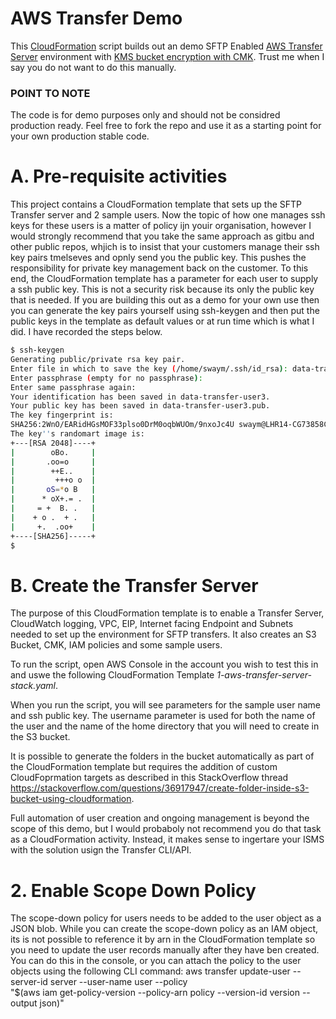 # AWS Transfer Demo

This [CloudFormation](https://docs.aws.amazon.com/AWSCloudFormation/latest/UserGuide/Welcome.html "CloudFormation") script builds out an demo SFTP Enabled [AWS Transfer Server](https://docs.aws.amazon.com/transfer/latest/userguide/create-server-sftp.html "AWS Transfer Server") environment with [KMS bucket encryption with CMK](https://docs.aws.amazon.com/AmazonS3/latest/dev/UsingKMSEncryption.html "KMS bucket encryption with CMK").  Trust me when I say you do not want to do this manually.  

### POINT TO NOTE
The code is for demo purposes only and should not be considred production ready.  Feel free to fork the repo and use it as a starting point for your own production stable code.

# A. Pre-requisite activities
This project contains a CloudFormation template that sets up the SFTP Transfer server and 2 sample users.  Now the topic of how one manages ssh keys for these users is a matter of policy ijn youir organisation, however I would strongly recommend that you take the same approach as gitbu and other public repos, whjich is to insist that your customers manage their ssh key pairs tmelseves and opnly send you the public key.  This pushes the responsibility for private key management back on the customer.  To this end, the CloudFormation template has a parameter for each user to supply a ssh public key.  This is not a security risk because its only the public key that is needed.  If you are building this out as a demo for your own use then you can generate the key pairs yourself using ssh-keygen and then put the public keys in the template as default values or at run time which is what I did.  I have recorded the steps below.
```bash
$ ssh-keygen
Generating public/private rsa key pair.
Enter file in which to save the key (/home/swaym/.ssh/id_rsa): data-transfer-user3
Enter passphrase (empty for no passphrase):
Enter same passphrase again:
Your identification has been saved in data-transfer-user3.
Your public key has been saved in data-transfer-user3.pub.
The key fingerprint is:
SHA256:2WnO/EARidHGsMOF33plso0DrM0oqbWUOm/9nxoJc4U swaym@LHR14-CG73858CM
The key''s randomart image is:
+---[RSA 2048]----+
|        oBo.     |
|       .oo=o     |
|        ++E..    |
|         +++o o  |
|       oS=*o B   |
|      * oX+.= .  |
|     = +  B. .   |
|    + o .  + .   |
|     +.  .oo+    |
+----[SHA256]-----+
$
```

# B. Create the Transfer Server
The purpose of this CloudFormation template is to enable a Transfer Server, CloudWatch logging, VPC, EIP, Internet facing Endpoint and Subnets needed to set up the environment for SFTP transfers.  It also creates an S3 Bucket, CMK, IAM policies and some sample users.  

To run the script, open AWS Console in the account you wish to test this in and uswe the following CloudFormation Template *1-aws-transfer-server-stack.yaml*.  

When you run the script, you will see parameters for the sample user name and ssh public key.  The username parameter is used for both the name of the user and the name of the home directory that you will need to create in the S3 bucket.  

It is possible to generate the folders in the bucket automatically as part of the CloudFormation template but requires the addition of custom CloudFoprmation targets as described in this StackOverflow thread https://stackoverflow.com/questions/36917947/create-folder-inside-s3-bucket-using-cloudformation.  

Full automation of user creation and ongoing management is beyond the scope of this demo, but I would probaboly not recommend you do that task as a CloudFormation activity.  Instead, it makes sense to ingertare your ISMS with the solution usign the Transfer CLI/API.

# 2. Enable Scope Down Policy
The scope-down policy for users needs to be added to the user object as a JSON blob.  While you can create the scope-down policy as an IAM object, its is not possible to reference it by arn in the CloudFormation template so you need to update the user records manually after they have ben created.  You can do this in the console, or you can attach the policy to the user objects using the following CLI command:
aws transfer update-user --server-id server --user-name user --policy \
   "$(aws iam get-policy-version --policy-arn policy --version-id version --output json)"